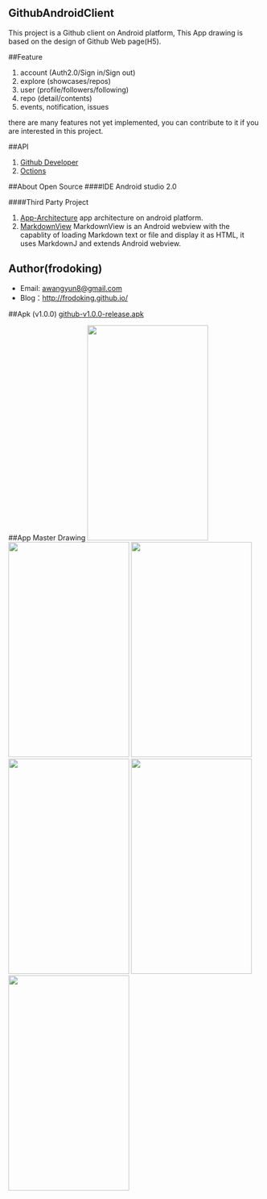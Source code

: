 ## GithubAndroidClient 

This project is a Github client on Android platform, This App drawing  is based on the design of Github Web page(H5).

##Feature
1. account (Auth2.0/Sign in/Sign out)
2. explore (showcases/repos)
3. user (profile/followers/following)
4. repo (detail/contents)
5. events, notification, issues

there are many features not yet implemented, you can contribute to it if you are interested in this project.

##API
1. [Github Developer](https://developer.github.com/v3/)
2. [Octions](https://octicons.github.com/)
 
##About Open Source
####IDE
Android studio 2.0

####Third Party Project
1. [App-Architecture](https://github.com/frodoking/App-Architecture.git)
    app architecture on android platform.
2. [MarkdownView](https://github.com/falnatsheh/MarkdownView)
    MarkdownView is an Android webview with the capablity of loading Markdown text or file and display it as HTML, it uses MarkdownJ and extends Android webview.

## Author(frodoking)
* Email: awangyun8@gmail.com
* Blog：http://frodoking.github.io/

##Apk (v1.0.0)
[github-v1.0.0-release.apk](https://github.com/frodoking/GithubAndroidClient/releases/download/v1.0.0/github-v1.0.0.apk)

##App Master Drawing
<img  src="http://frodoking.github.io/img/github-client/home.png" width="240" height="427">
<img  src="http://frodoking.github.io/img/github-client/drawer.png" width="240" height="427">
<img  src="http://frodoking.github.io/img/github-client/explore.png" width="240" height="427">
<img  src="http://frodoking.github.io/img/github-client/explore-second.png" width="240" height="427">
<img  src="http://frodoking.github.io/img/github-client/user.png" width="240" height="427">
<img  src="http://frodoking.github.io/img/github-client/repo.png" width="240" height="427">



